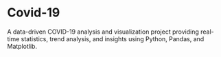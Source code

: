 # Covid-19
A data-driven COVID-19 analysis and visualization project providing real-time statistics, trend analysis, and insights using Python, Pandas, and Matplotlib.
